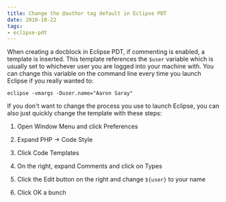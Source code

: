 ```yaml
---
title: Change the @author tag default in Eclipse PDT
date: 2010-10-22
tags:
- eclipse-pdt
---
```

When creating a docblock in Eclipse PDT, if commenting is enabled, a template is inserted.  This template references the `$user` variable which is usually set to whichever user you are logged into your machine with.  You can change this variable on the command line every time you launch Eclipse if you really wanted to:

<!--more-->
    
    eclipse -vmargs -Duser.name="Aaron Saray"

If you don't want to change the process you use to launch Eclipse, you can also just quickly change the template with these steps:

  1. Open Window Menu and click Preferences

  2. Expand PHP -> Code Style

  3. Click Code Templates

  4. On the right, expand Comments and click on Types

  5. Click the Edit button on the right and change `${user}` to your name

  6. Click OK a bunch
  